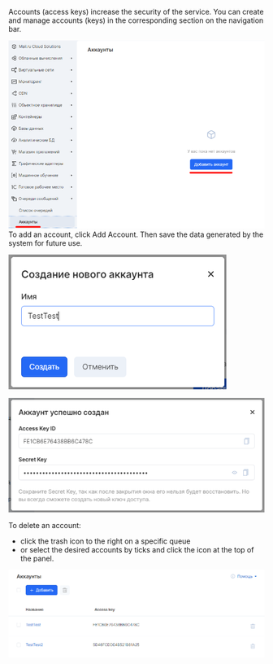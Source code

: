 Accounts (access keys) increase the security of the service. You can create and manage accounts (keys) in the corresponding section on the navigation bar.

![](./assets/helpjuice_production-2fuploads-2fupload-2fimage-2f7055-2fdirect-2f1619529691489-1619529691489.png)To add an account, click Add Account. Then save the data generated by the system for future use.

![](./assets/helpjuice_production-2fuploads-2fupload-2fimage-2f7055-2fdirect-2f1619529735937-1619529735937.png)

![](./assets/helpjuice_production-2fuploads-2fupload-2fimage-2f7055-2fdirect-2f1619529768321-1619529768321.png)

To delete an account:

- click the trash icon to the right on a specific queue
- or select the desired accounts by ticks and click the icon at the top of the panel.

![](./assets/helpjuice_production-2fuploads-2fupload-2fimage-2f7055-2fdirect-2f1619529829235-1619529829235.png)
